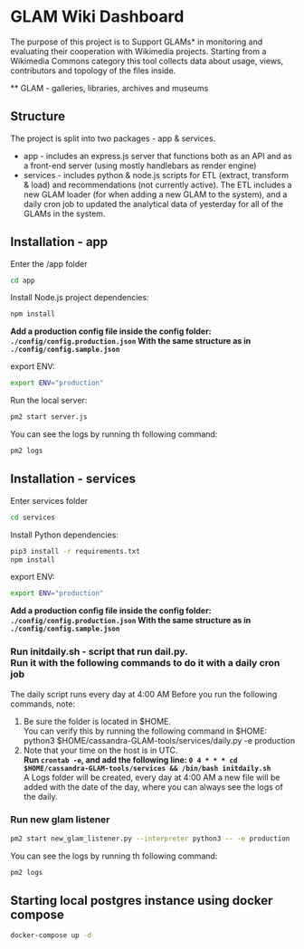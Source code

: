 # GLAM Wiki Dashboard

The purpose of this project is to Support GLAMs* in monitoring and evaluating
their cooperation with Wikimedia projects. Starting from a Wikimedia Commons
category this tool collects data about usage, views, contributors and topology
of the files inside.

** GLAM - galleries, libraries, archives and museums

## Structure

The project is split into two packages - app & services.

* app - includes an express.js server that functions both as an API and as a front-end server (using mostly handlebars as render engine)
* services - includes python & node.js scripts for ETL (extract, transform & load) and recommendations (not currently active). The ETL includes a new GLAM loader (for when adding a new GLAM to the system), and a daily cron job to updated the analytical data of yesterday for all of the GLAMs in the system.

## Installation - app

Enter the /app folder

```bash
cd app
```

Install Node.js project dependencies:

```bash
npm install
```

**Add a production config file inside the config folder: `./config/config.production.json` With the same structure as in `./config/config.sample.json`**

export ENV:

```bash
export ENV="production"
```

Run the local server:

```bash
pm2 start server.js
```

You can see the logs by running th following command:

```bash
pm2 logs
```

## Installation - services

Enter services folder

```bash
cd services
```

Install Python dependencies:

```bash
pip3 install -r requirements.txt
npm install
```

export ENV:

```bash
export ENV="production"
```

**Add a production config file inside the config folder: `./config/config.production.json` With the same structure as in `./config/config.sample.json`**


### Run initdaily.sh - script that run dail.py. <br /> Run it with the following commands to do it with a daily cron job
The daily script runs every day at 4:00 AM
Before you run the following commands, note:
1. Be sure the folder is located in $HOME.  <br />
You can verify this by running the following command in $HOME: <br /> python3 $HOME/cassandra-GLAM-tools/services/daily.py  -e production  <br />
2. Note that your time on the host is in UTC.  <br />
**Run `crontab -e`, and add the following line: `0 4 * * * cd $HOME/cassandra-GLAM-tools/services && /bin/bash initdaily.sh`**  <br />
A Logs folder will be created, every day  at 4:00 AM a new file will be added with the date of the day, where you can always see the logs of the daily.  <br >


### Run new glam listener

```bash
pm2 start new_glam_listener.py --interpreter python3 -- -e production
```

You can see the logs by running th following command:

```bash
pm2 logs
```

## Starting local postgres instance using docker compose

```bash
docker-compose up -d
```
